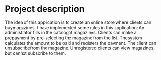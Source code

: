 # Project description
The idea of this application is to create an online store where clients can buymagazines. 
I have implemented some rules in this application: An administrator fills in the catalogof magazines. 
Clients can make a prepayment by pre-selecting the magazine from the list. Thesystem calculates the amount to be paid and registers the payment. 
The client can unsubscribefrom the magazine. Unregistered clients can view magazines, but cannot subscribe to them.
